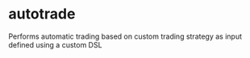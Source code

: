 # autotrade
Performs automatic trading based on custom trading strategy as input defined using a custom DSL
